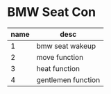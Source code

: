 #  BMW  Seat Con
| name | desc|
|----- | ----|
|  1   |  bmw seat wakeup|
|  2   |  move function|
|  3   |  heat function|
|  4   |  gentlemen function|
